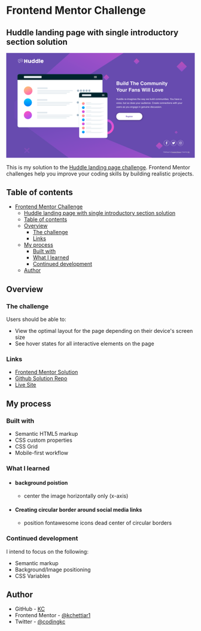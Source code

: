 # Frontend Mentor Challenge

## Huddle landing page with single introductory section solution

![solution screenshot](./images/huddle-screenshot.png)

This is my solution to the [Huddle landing page challenge](https://www.frontendmentor.io/challenges/huddle-landing-page-with-a-single-introductory-section-B_2Wvxgi0).
Frontend Mentor challenges help you improve your coding skills by building realistic projects.

## Table of contents

- [Frontend Mentor Challenge](#frontend-mentor-challenge)
  - [Huddle landing page with single introductory section solution](#huddle-landing-page-with-single-introductory-section-solution)
  - [Table of contents](#table-of-contents)
  - [Overview](#overview)
    - [The challenge](#the-challenge)
    - [Links](#links)
  - [My process](#my-process)
    - [Built with](#built-with)
    - [What I learned](#what-i-learned)
    - [Continued development](#continued-development)
  - [Author](#author)

## Overview

### The challenge

Users should be able to:

- View the optimal layout for the page depending on their device's screen size
- See hover states for all interactive elements on the page

### Links

- [Frontend Mentor Solution](https://frontendmentor.com)
- [Github Solution Repo](https://github.com/kchettiar1/huddleLanding)
- [Live Site](https://kc-huddle-landing.netlify.app/)

## My process

### Built with

- Semantic HTML5 markup
- CSS custom properties
- CSS Grid
- Mobile-first workflow

### What I learned

- #### background poistion

  - center the image horizontally only (x-axis)

- #### Creating circular border around social media links

  - position fontawesome icons dead center of circular borders

### Continued development

I intend to focus on the following:

- Semantic markup
- Background/Image positioning
- CSS Variables

## Author

- GitHub - [KC](https://github.com/kchettiar1)
- Frontend Mentor - [@kchettiar1](https://www.frontendmentor.io/profile/kchettiar1)
- Twitter - [@codingkc](https://www.twitter.com/codingKC)
